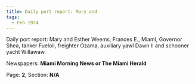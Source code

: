 ```yaml
---  
title: Daily port report: Mary and  
tags:  
  - Feb 1924  
---  
```

  
Daily port report: Mary and Esther Weems, Frances E., Miami, Governor Shea, tanker Fueloil, freighter Ozama, auxiliary yawl Dawn II and schooner yacht Willawaw.  
  
Newspapers: **Miami Morning News or The Miami Herald**  
  
Page: **2**, Section: **N/A** 
